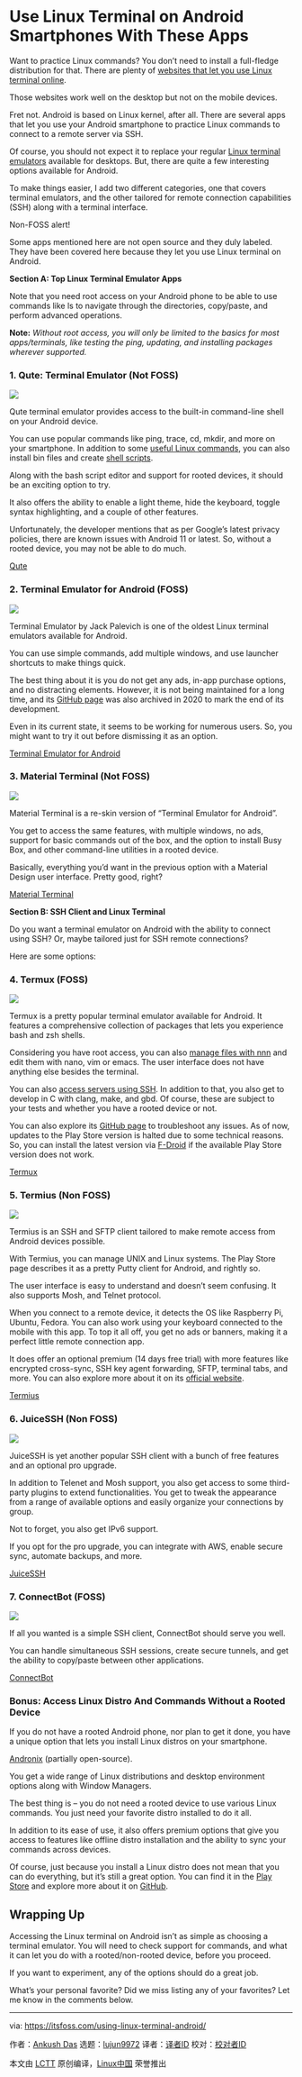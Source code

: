 [#]: subject: "Use Linux Terminal on Android Smartphones With These Apps"
[#]: via: "https://itsfoss.com/using-linux-terminal-android/"
[#]: author: "Ankush Das https://itsfoss.com/author/ankush/"
[#]: collector: "lujun9972"
[#]: translator: " "
[#]: reviewer: " "
[#]: publisher: " "
[#]: url: " "

Use Linux Terminal on Android Smartphones With These Apps
======

Want to practice Linux commands? You don’t need to install a full-fledge distribution for that. There are plenty of [websites that let you use Linux terminal online][1].

Those websites work well on the desktop but not on the mobile devices.

Fret not. Android is based on Linux kernel, after all. There are several apps that let you use your Android smartphone to practice Linux commands to connect to a remote server via SSH.

Of course, you should not expect it to replace your regular [Linux terminal emulators][2] available for desktops. But, there are quite a few interesting options available for Android.

To make things easier, I add two different categories, one that covers terminal emulators, and the other tailored for remote connection capabilities (SSH) along with a terminal interface.

Non-FOSS alert!

Some apps mentioned here are not open source and they duly labeled. They have been covered here because they let you use Linux terminal on Android.

**Section A: Top Linux Terminal Emulator Apps**

Note that you need root access on your Android phone to be able to use commands like ls to navigate through the directories, copy/paste, and perform advanced operations.

**Note:** _Without root access, you will only be limited to the basics for most apps/terminals, like testing the ping, updating, and installing packages wherever supported._

### 1\. Qute: Terminal Emulator (Not FOSS)

![][3]

Qute terminal emulator provides access to the built-in command-line shell on your Android device.

You can use popular commands like ping, trace, cd, mkdir, and more on your smartphone. In addition to some [useful Linux commands][4], you can also install bin files and create [shell scripts][5].

Along with the bash script editor and support for rooted devices, it should be an exciting option to try.

It also offers the ability to enable a light theme, hide the keyboard, toggle syntax highlighting, and a couple of other features.

Unfortunately, the developer mentions that as per Google’s latest privacy policies, there are known issues with Android 11 or latest. So, without a rooted device, you may not be able to do much.

[Qute][6]

### 2\. Terminal Emulator for Android (FOSS)

![][7]

Terminal Emulator by Jack Palevich is one of the oldest Linux terminal emulators available for Android.

You can use simple commands, add multiple windows, and use launcher shortcuts to make things quick.

The best thing about it is you do not get any ads, in-app purchase options, and no distracting elements. However, it is not being maintained for a long time, and its [GitHub page][8] was also archived in 2020 to mark the end of its development.

Even in its current state, it seems to be working for numerous users. So, you might want to try it out before dismissing it as an option.

[Terminal Emulator for Android][9]

### 3\. Material Terminal (Not FOSS)

![][10]

Material Terminal is a re-skin version of “Terminal Emulator for Android”.

You get to access the same features, with multiple windows, no ads, support for basic commands out of the box, and the option to install Busy Box, and other command-line utilities in a rooted device.

Basically, everything you’d want in the previous option with a Material Design user interface. Pretty good, right?

[Material Terminal][11]

**Section B: SSH Client and Linux Terminal**

Do you want a terminal emulator on Android with the ability to connect using SSH? Or, maybe tailored just for SSH remote connections?

Here are some options:

### 4\. Termux (FOSS)

![][12]

Termux is a pretty popular terminal emulator available for Android. It features a comprehensive collection of packages that lets you experience bash and zsh shells.

Considering you have root access, you can also [manage files with nnn][13] and edit them with nano, vim or emacs. The user interface does not have anything else besides the terminal.

You can also [access servers using SSH][14]. In addition to that, you also get to develop in C with clang, make, and gbd. Of course, these are subject to your tests and whether you have a rooted device or not.

You can also explore its [GitHub page][15] to troubleshoot any issues. As of now, updates to the Play Store version is halted due to some technical reasons. So, you can install the latest version via [F-Droid][16] if the available Play Store version does not work.

[Termux][17]

### 5\. Termius (Non FOSS)

![][18]

Termius is an SSH and SFTP client tailored to make remote access from Android devices possible.

With Termius, you can manage UNIX and Linux systems. The Play Store page describes it as a pretty Putty client for Android, and rightly so.

The user interface is easy to understand and doesn’t seem confusing. It also supports Mosh, and Telnet protocol.

When you connect to a remote device, it detects the OS like Raspberry Pi, Ubuntu, Fedora. You can also work using your keyboard connected to the mobile with this app. To top it all off, you get no ads or banners, making it a perfect little remote connection app.

It does offer an optional premium (14 days free trial) with more features like encrypted cross-sync, SSH key agent forwarding, SFTP, terminal tabs, and more. You can also explore more about it on its [official website][19].

[Termius][20]

### 6\. JuiceSSH (Non FOSS)

![][21]

JuiceSSH is yet another popular SSH client with a bunch of free features and an optional pro upgrade.

In addition to Telenet and Mosh support, you also get access to some third-party plugins to extend functionalities. You get to tweak the appearance from a range of available options and easily organize your connections by group.

Not to forget, you also get IPv6 support.

If you opt for the pro upgrade, you can integrate with AWS, enable secure sync, automate backups, and more.

[JuiceSSH][22]

### 7\. ConnectBot (FOSS)

![][23]

If all you wanted is a simple SSH client, ConnectBot should serve you well.

You can handle simultaneous SSH sessions, create secure tunnels, and get the ability to copy/paste between other applications.

[ConnectBot][24]

### Bonus: Access Linux Distro And Commands Without a Rooted Device

If you do not have a rooted Android phone, nor plan to get it done, you have a unique option that lets you install Linux distros on your smartphone.

[Andronix][25] (partially open-source).

You get a wide range of Linux distributions and desktop environment options along with Window Managers.

The best thing is – you do not need a rooted device to use various Linux commands. You just need your favorite distro installed to do it all.

In addition to its ease of use, it also offers premium options that give you access to features like offline distro installation and the ability to sync your commands across devices.

Of course, just because you install a Linux distro does not mean that you can do everything, but it’s still a great option. You can find it in the [Play Store][26] and explore more about it on [GitHub][27].

## Wrapping Up

Accessing the Linux terminal on Android isn’t as simple as choosing a terminal emulator. You will need to check support for commands, and what it can let you do with a rooted/non-rooted device, before you proceed.

If you want to experiment, any of the options should do a great job.

What’s your personal favorite? Did we miss listing any of your favorites? Let me know in the comments below.

--------------------------------------------------------------------------------

via: https://itsfoss.com/using-linux-terminal-android/

作者：[Ankush Das][a]
选题：[lujun9972][b]
译者：[译者ID](https://github.com/译者ID)
校对：[校对者ID](https://github.com/校对者ID)

本文由 [LCTT](https://github.com/LCTT/TranslateProject) 原创编译，[Linux中国](https://linux.cn/) 荣誉推出

[a]: https://itsfoss.com/author/ankush/
[b]: https://github.com/lujun9972
[1]: https://itsfoss.com/online-linux-terminals/
[2]: https://itsfoss.com/linux-terminal-emulators/
[3]: https://i0.wp.com/itsfoss.com/wp-content/uploads/2022/02/qute-terminal.jpg?resize=800%2C600&ssl=1
[4]: https://itsfoss.com/linux-command-tricks/
[5]: https://itsfoss.com/shell-scripting-resources/
[6]: https://play.google.com/store/apps/details?id=com.ddm.qute&hl=en_IN&gl=US
[7]: https://i0.wp.com/itsfoss.com/wp-content/uploads/2022/02/terminal-emulator-old.jpg?resize=800%2C600&ssl=1
[8]: https://github.com/jackpal/Android-Terminal-Emulator/
[9]: https://play.google.com/store/apps/details?id=jackpal.androidterm&hl=en_IN&gl=US
[10]: https://i0.wp.com/itsfoss.com/wp-content/uploads/2022/02/material-terminal.jpg?resize=800%2C600&ssl=1
[11]: https://play.google.com/store/apps/details?id=yarolegovich.materialterminal&hl=en_IN&gl=US
[12]: https://i0.wp.com/itsfoss.com/wp-content/uploads/2022/02/termux.jpg?resize=800%2C600&ssl=1
[13]: https://itsfoss.com/nnn-file-browser-linux/
[14]: https://linuxhandbook.com/ssh-basics/
[15]: https://github.com/termux/termux-app
[16]: https://f-droid.org/en/packages/com.termux/
[17]: https://play.google.com/store/apps/details?id=com.termux
[18]: https://i0.wp.com/itsfoss.com/wp-content/uploads/2022/02/termius.jpg?resize=800%2C600&ssl=1
[19]: https://termius.com/
[20]: https://play.google.com/store/apps/details?id=com.server.auditor.ssh.client&hl=en_IN&gl=US
[21]: https://i0.wp.com/itsfoss.com/wp-content/uploads/2022/02/juicessh.jpg?resize=800%2C600&ssl=1
[22]: https://play.google.com/store/apps/details?id=com.sonelli.juicessh&hl=en_IN&gl=US
[23]: https://i0.wp.com/itsfoss.com/wp-content/uploads/2022/02/connectbot-app.jpg?resize=800%2C600&ssl=1
[24]: https://play.google.com/store/apps/details?id=org.connectbot&hl=en_IN&gl=US
[25]: https://andronix.app/
[26]: https://play.google.com/store/apps/details?id=studio.com.techriz.andronix
[27]: https://github.com/AndronixApp
